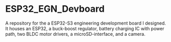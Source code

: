 # ESP32_EGN_Devboard
A repository for the a ESP32-S3 engineering development board I designed. It houses an ESP32, a buck-boost regulator, battery charging IC with power path, two BLDC motor drivers, a microSD-interface, and a camera.

